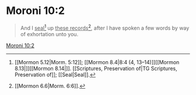 # Moroni 10:2

> And I <u>seal</u>[^a] up <u>these records</u>[^b], after I have spoken a few words by way of exhortation unto you.

[Moroni 10:2](https://www.churchofjesuschrist.org/study/scriptures/bofm/moro/10?lang=eng&id=p2#p2)


[^a]: [[Mormon 5.12|Morm. 5:12]]; [[Mormon 8.4|8:4 (4, 13–14)]][[Mormon 8.13|]][[Mormon 8.14|]]. [[Scriptures, Preservation of|TG Scriptures, Preservation of]]; [[Seal|Seal]].  
[^b]: [[Mormon 6.6|Morm. 6:6]].  
